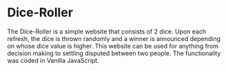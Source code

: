 # Dice-Roller
The Dice-Roller is a simple website that consists of 2 dice. Upon each refresh, the dice is thrown randomly and a winner is announced depending on whose dice value is higher. This website can be used for anything from decision making to settling disputed between two people. The functionality was coded in Vanilla JavaScript. 
